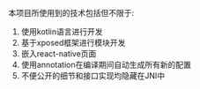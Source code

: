 本项目所使用到的技术包括但不限于:

1. 使用kotlin语言进行开发
2. 基于xposed框架进行模块开发
3. 嵌入react-native页面
4. 使用annotation在编译期间自动生成所有新的配置
5. 不便公开的细节和接口实现均隐藏在JNI中
